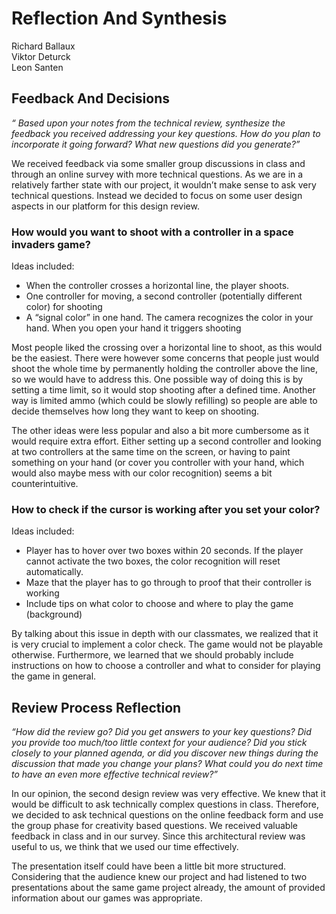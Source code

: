 # Reflection And Synthesis
Richard Ballaux<br/>
Viktor Deturck <br/>
Leon Santen <br/>

## Feedback And Decisions
_“ Based upon your notes from the technical review, synthesize the feedback you received addressing your key questions. How do you plan to incorporate it going forward? What new questions did you generate?”_<br/> 

We received feedback via some smaller group discussions in class and through an online survey with more technical questions. As we are in a relatively farther state with our project, it wouldn’t make sense to ask very technical questions. Instead we decided to focus on some user design aspects in our platform for this design review. 

### How would you want to shoot with a controller in a space invaders game?

Ideas included:<br/>
- When the controller crosses a horizontal line, the player shoots.
- One controller for moving, a second controller (potentially different color) for shooting
- A “signal color” in one hand. The camera recognizes the color in your hand. When you open your hand it triggers shooting

Most people liked the crossing over a horizontal line to shoot, as this would be the easiest. There were however some concerns that people just would shoot the whole time by permanently holding the controller above the line, so we would have to address this. One possible way of doing this is by setting a time limit, so it would stop shooting after a defined time. Another way is limited ammo (which could be slowly refilling) so people are able to decide themselves how long they want to keep on shooting. 

The other ideas were less popular and also a bit more cumbersome as it would require extra effort. Either setting up a second controller and looking at two controllers at the same time on the screen, or having to paint something on your hand (or cover you controller with your hand, which would also maybe mess with our color recognition) seems a bit counterintuitive.


### How to check if the cursor is working after you set your color? 
Ideas included:<br/>
- Player has to hover over two boxes within 20 seconds. If the player cannot activate the two boxes, the color recognition will reset automatically.
- Maze that the player has to go through to proof that their controller is working
- Include tips on what color to choose and where to play the game (background)

By talking about this issue in depth with our classmates, we realized that it is very crucial to implement a color check. The game would not be playable otherwise. Furthermore, we learned that we should probably include instructions on how to choose a controller and what to consider for playing the game in general. 
## Review Process Reflection
_“How did the review go? Did you get answers to your key questions? Did you provide too much/too little context for your audience? Did you stick closely to your planned agenda, or did you discover new things during the discussion that made you change your plans? What could you do next time to have an even more effective technical review?”_<br/>

In our opinion, the second design review was very effective. We knew that it would be difficult to ask technically complex questions in class. Therefore, we decided to ask technical questions on the online feedback form and use the group phase for creativity based questions. We received valuable feedback in class and in our survey. Since this architectural review was useful to us, we think that we used our time effectively.<br/>

The presentation itself could have been a little bit more structured. Considering that the audience knew our project and had listened to two presentations about the same game project already, the amount of provided information about our games was appropriate.<br/>

 
